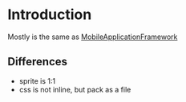 

# Introduction

Mostly is the same as [MobileApplicationFramework](https://github.com/ousiri/MobileApplicationFramework/)

## Differences

- sprite is 1:1
- css is not inline, but pack as a file

